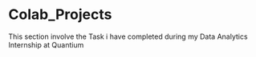 # Colab_Projects
This section involve the Task i have completed during my Data Analytics Internship at Quantium 
